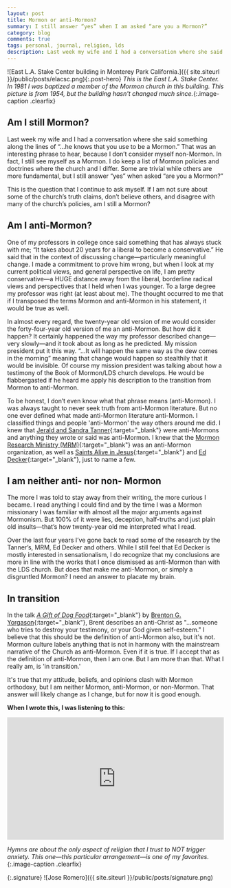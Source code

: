 ```yaml
---
layout: post
title: Mormon or anti-Mormon?
summary: I still answer “yes” when I am asked “are you a Mormon?”
category: blog
comments: true
tags: personal, journal, religion, lds
description: Last week my wife and I had a conversation where she said something along the lines of “…he knows that you use to be a Mormon.” That was an interesting phrase to hear, because I don’t consider myself non-Mormon. In fact, I still see myself as a Mormon.
---
```


![East L.A. Stake Center building in Monterey Park California.]({{ site.siteurl }}/public/posts/elacsc.png){:.post-hero}
*This is the East L.A. Stake Center. In 1981 I was baptized a member of the Mormon church in this building. This picture is from 1954, but the building hasn't changed much since.*{:.image-caption .clearfix}

## Am I still Mormon?
Last week my wife and I had a conversation where she said something along the lines of “…he knows that you use to be a Mormon.” That was an interesting phrase to hear, because I don’t consider myself non-Mormon. In fact, I still see myself as a Mormon. I do keep a list of Mormon policies and doctrines where the church and I differ. Some are trivial while others are more fundamental, but I still answer “yes” when asked “are you a Mormon?”

This is the question that I continue to ask myself. If I am not sure about some of the church’s truth claims, don’t believe others, and disagree with many of the church’s policies, am I still a Mormon?

## Am I anti-Mormon?
One of my professors in college once said something that has always stuck with me; “It takes about 20 years for a liberal to become a conservative.” He said that in the context of discussing change—particularly meaningful change. I made a commitment to prove him wrong, but when I look at my current political views, and general perspective on life, I am pretty conservative—a HUGE distance away from the liberal, borderline radical views and perspectives that I held when I was younger. To a large degree my professor was right (at least about me). The thought occurred to me that if I transposed the terms Mormon and anti-Mormon in his statement, it would be true as well.

In almost every regard, the twenty-year old version of me would consider the forty-four-year old version of me an anti-Mormon. But how did it happen? It certainly happened the way my professor described change—very slowly—and it took about as long as he predicted. My mission president put it this way. “…It will happen the same way as the dew comes in the morning” meaning that change would happen so stealthily that it would be invisible. Of course my mission president was talking about how a testimony of the Book of Mormon/LDS church develops. He would be flabbergasted if he heard me apply his description to the transition from Mormon to anti-Mormon.

To be honest, I don’t even know what that phrase means (anti-Mormon). I was always taught to never seek truth from anti-Mormon literature. But no one ever defined what made anti-Mormon literature anti-Mormon. I classified things and people 'anti-Mormon' the way others around me did. I knew that [Jerald and Sandra Tanner](https://en.wikipedia.org/wiki/Jerald_and_Sandra_Tanner){:target="_blank"} were anti-Mormons and anything they wrote or said was anti-Mormon. I knew that the [Mormon Research Ministry (MRM)](http://www.mrm.org/){:target="_blank"} was an anti-Mormon organization, as well as [Saints Alive in Jesus](http://saintsalive.com/){:target="_blank"} and [Ed Decker](https://en.wikipedia.org/wiki/Ed_Decker){:target="_blank"}, just to name a few. 

## I am neither anti- nor non- Mormon
The more I was told to stay away from their writing, the more curious I became. I read anything I could find and by the time I was a Mormon missionary I was familiar with almost all the major arguments against Mormonism. But 100% of it were lies, deception, half-truths and just plain old insults—that’s how twenty-year old me interpreted what I read.

Over the last four years I’ve gone back to read some of the research by the Tanner’s, MRM, Ed Decker and others. While I still feel that Ed Decker is mostly interested in sensationalism, I do recognize that my conclusions are more in line with the works that I once dismissed as anti-Mormon than with the LDS church. But does that make me anti-Mormon, or simply a disgruntled Mormon? I need an answer to placate my brain. 

## In transition
In the talk [*A Gift of Dog Food*](https://books.google.com/books/about/A_Gift_of_Dogfood.html?id=ArEeAQAACAAJ){:target="_blank"} by [Brenton G. Yorgason](https://en.wikipedia.org/wiki/Brenton_G._Yorgason){:target="_blank"}, Brent describes an anti-Christ as "...someone who tries to destroy your testimony, or your God given self-esteem." I believe that this should be the definition of anti-Mormon also, but it's not. Mormon culture labels anything that is not in harmony with the mainstream narrative of the Church as anti-Mormon. Even if it is true. If I accept that as the definition of anti-Mormon, then I am one. But I am more than that. What I really am, is 'in transition.'

It's true that my attitude, beliefs, and opinions clash with Mormon orthodoxy, but I am neither Mormon, anti-Mormon, or non-Mormon. That answer will likely change as I change, but for now it is good enough.
 
**When I wrote this, I was listening to this:**
 <style>.embed-container { position: relative; padding-bottom: 56.25%; height: 0; overflow: hidden; max-width: 100%; } .embed-container iframe, .embed-container object, .embed-container embed { position: absolute; top: 0; left: 0; width: 100%; height: 100%; }</style>
<div class='embed-container'><iframe src='https://www.youtube.com/embed/VlJbRVNd4Sc?rel=0&amp;t=27s&amp;showinfo=0' frameborder='0' allowfullscreen></iframe></div>

*Hymns are about the only aspect of religion that I trust to NOT trigger anxiety. This one—this particular arrangement—is one of my favorites.*{:.image-caption .clearfix}


{:.signature}
![Jose Romero]({{ site.siteurl }}/public/posts/signature.png)


